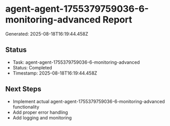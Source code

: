 # agent-agent-1755379759036-6-monitoring-advanced Report

Generated: 2025-08-18T16:19:44.458Z

## Status
- Task: agent-agent-1755379759036-6-monitoring-advanced
- Status: Completed
- Timestamp: 2025-08-18T16:19:44.458Z

## Next Steps
- Implement actual agent-agent-1755379759036-6-monitoring-advanced functionality
- Add proper error handling
- Add logging and monitoring
